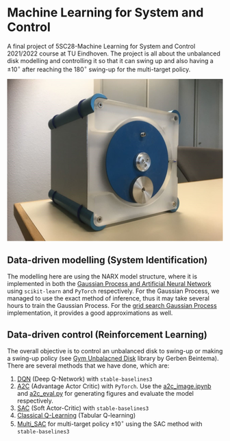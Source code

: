 # Machine Learning for System and Control

A final project of 5SC28-Machine Learning for System and Control 2021/2022 course at TU Eindhoven. The project is all about the unbalanced disk modelling and controlling it so that it can swing up and also having a $\pm10^{\circ}$ after reaching the $180^{\circ}$ swing-up for the multi-target policy.

![Setup](UnbalancedDisc1.jpeg)

## Data-driven modelling (System Identification)

The modelling here are using the NARX model structure, where it is implemented in both the [Gaussian Process and Artificial Neural Network](./ANN&GP.ipynb) using `scikit-learn` and `PyTorch` respectively. For the Gaussian Process, we managed to use the exact method of inference, thus it may take several hours to train the Gaussian Process. For the [grid search Gaussian Process](./Final_GP.ipynb) implementation, it provides a good approximations as well.

## Data-driven control (Reinforcement Learning)

The overall objective is to control an unbalanced disk to swing-up or making a swing-up policy (see [Gym Unbalacned Disk](https://github.com/GerbenBeintema/gym-unbalanced-disk) library by Gerben Beintema). There are several methods that we have done, which are:

1. [DQN](./DQN.ipynb) (Deep Q-Network) with `stable-baselines3`
2. [A2C](./actor_critic.py) (Advantage Actor Critic) with `PyTorch`. Use the [a2c_image.ipynb](./a2c_image.ipynb) and [a2c_eval.py](./a2c_eval) for generating figures and evaluate the model respectively.
3. [SAC](./SAC.ipynb) (Soft Actor-Critic) with `stable-baselines3`
4. [Classical Q-Learning](./clas-Q-learning.ipynb) (Tabular Q-learning)
5. [Multi_SAC](./Multi_SAC.ipynb) for multi-target policy $\pm10^{\circ}$ using the SAC method with `stable-baselines3`
